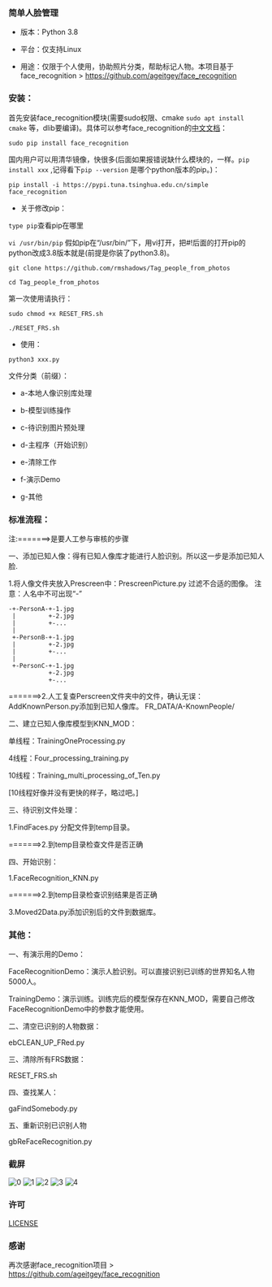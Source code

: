  ### 简单人脸管理

 - 版本：Python 3.8

 - 平台：仅支持Linux

 - 用途：仅限于个人使用，协助照片分类，帮助标记人物。本项目基于 face_recognition > https://github.com/ageitgey/face_recognition

 ### 安装：
 
 首先安装face_recognition模块(需要sudo权限、cmake `sudo apt install cmake` 等，dlib要编译)。具体可以参考face_recognition的[中文文档](https://github.com/ageitgey/face_recognition/blob/master/README_Simplified_Chinese.md)：
 
 `sudo pip install face_recognition`
 
 国内用户可以用清华镜像，快很多(后面如果报错说缺什么模块的，一样。`pip install xxx` ,记得看下`pip --version` 是哪个python版本的pip。)：
 
 `pip install -i https://pypi.tuna.tsinghua.edu.cn/simple face_recognition`
 
 - 关于修改pip：
 
 `type pip`查看pip在哪里
 
 `vi /usr/bin/pip` 假如pip在“/usr/bin/”下，用vi打开，把#!后面的打开pip的python改成3.8版本就是(前提是你装了python3.8)。
 
 `git clone https://github.com/rmshadows/Tag_people_from_photos`
 
 `cd Tag_people_from_photos`
 
 第一次使用请执行：
 
 `sudo chmod +x RESET_FRS.sh`

 `./RESET_FRS.sh`
 
 - 使用：
 
 `python3 xxx.py`
 
文件分类（前缀）：

- a-本地人像识别库处理

- b-模型训练操作

- c-待识别图片预处理

- d-主程序（开始识别）

- e-清除工作

- f-演示Demo

- g-其他

 ### 标准流程：
 
 注:=======>是要人工参与审核的步骤
 
一、添加已知人像：得有已知人像库才能进行人脸识别。所以这一步是添加已知人脸.

1.将人像文件夹放入Prescreen中：PrescreenPicture.py 过滤不合适的图像。
注意：人名中不可出现“-”

    -+-PersonA-+-1.jpg
     |         +-2.jpg
     |         +-...
     |
     +-PersonB-+-1.jpg
     |         +-2.jpg
     |         +-...
     |
     +-PersonC-+-1.jpg
               +-2.jpg
               +-...

=======>2.人工复查Perscreen文件夹中的文件，确认无误：AddKnownPerson.py添加到已知人像库。    FR_DATA/A-KnownPeople/

二、建立已知人像库模型到KNN_MOD：

单线程：TrainingOneProcessing.py

4线程：Four_processing_training.py

10线程：Training_multi_processing_of_Ten.py

[10线程好像并没有更快的样子，略过吧。]

三、待识别文件处理：

1.FindFaces.py 分配文件到temp目录。

=======>2.到temp目录检查文件是否正确

四、开始识别：

1.FaceRecognition_KNN.py

=======>2.到temp目录检查识别结果是否正确

3.Moved2Data.py添加识别后的文件到数据库。

 ### 其他：
一、有演示用的Demo：

FaceRecognitionDemo：演示人脸识别。可以直接识别已训练的世界知名人物5000人。

TrainingDemo：演示训练。训练完后的模型保存在KNN_MOD，需要自己修改FaceRecognitionDemo中的参数才能使用。

二、清空已识别的人物数据：

ebCLEAN_UP_FRed.py

三、清除所有FRS数据：

RESET_FRS.sh

四、查找某人：

gaFindSomebody.py

五、重新识别已识别人物

gbReFaceRecognition.py

 ### 截屏

![0](https://images.gitee.com/uploads/images/2020/0627/230648_1e922454_7423713.png "屏幕截图.png")
![1](https://images.gitee.com/uploads/images/2020/0627/230714_fe2be21f_7423713.png "屏幕截图.png")
![2](https://images.gitee.com/uploads/images/2020/0627/230730_b25555a8_7423713.png "屏幕截图.png")
![3](https://images.gitee.com/uploads/images/2020/0627/230747_9f5f01ec_7423713.png "屏幕截图.png")
![4](https://images.gitee.com/uploads/images/2020/0627/230807_f8aeb779_7423713.png "屏幕截图.png")

 ### 许可
 
[LICENSE](https://github.com/rmshadows/Tag_people_from_photos/blob/master/LICENSE)

 ### 感谢
 
 再次感谢face_recognition项目 > https://github.com/ageitgey/face_recognition

